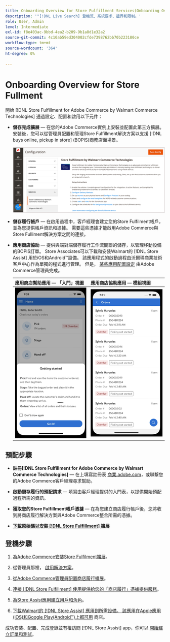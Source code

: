 ```yaml
---
title: Onboarding Overview for Store Fulfillment Services(Onboarding Overview for Store Fulfillment Services)
description: '"[!DNL Live Search] 登機流、系統要求、邊界和限制。'
role: User, Admin
level: Intermediate
exl-id: f8e403ac-9bbd-4ea2-b209-9b1a8d1e32a2
source-git-commit: 4c10ab59ed304002cfde7398762bb70b223180ce
workflow-type: tm+mt
source-wordcount: '364'
ht-degree: 0%

---
```


# Onboarding Overview for Store Fullment

開始 [!DNL Store Fulfillment for Adobe Commerce by Walmart Commerce Technologies] 通過設定、配置和啟用以下元件：

- **儲存完成擴展** — 在您的Adobe Commerce實例上安裝並配置此第三方擴展。 安裝後，您可以從管理員配置和管理Store Fulfillment解決方案以支援 [!DNL buys online, pickup in store] (BOPIS)商務店面場景。

   ![[!DNL Store Fulfillment Service] 管理視圖中的配置](assets/store-fulfillment-admin-home.png)

- **儲存履行帳戶** — 在啟用過程中，客戶經理會建立您的Store Fulfilment帳戶，並為您提供帳戶資訊和憑據。 需要這些憑據才能啟用Adobe Commerce與Store Fulliment解決方案之間的連接。

- **應用商店協助** — 提供與端對端儲存履行工作流關聯的儲存，以管理移動設備的BOPIS訂單。 Store Associates可以下載和安裝Walmart的 [!DNL Store Assist] 用於iOS和Android™設備。 該應用程式的啟動過程由沃爾瑪商業技術客戶中心作為單獨的程式進行管理。 但是， [某些應用配置設定](user-setup.md) 由Adobe Commerce管理員完成。

   | 應用商店幫助應用 — 「入門」視圖 | 應用商店協助應用 — 模組視圖 |
   |-------------------------------------------------------------------------------------------------------------|-----------------------------------------------------------------------------------------------|
   | ![[!DNL Store Assist App Getting Started] 移動設備上的視圖](assets/store-assist-get-started-small.png) | ![[!DNL Store Assist App Orders view] 在移動設備上](assets/store-assist-orders-small.png) |

## 預配步驟

- **註冊[!DNL Store Fulfillment for Adobe Commerce by Walmart Commerce Technologies]** — 在上填寫註冊表 [商業.adobe.com](https://business.adobe.com/resources/store-fulfillment.html)，或聯繫您的Adobe Commerce客戶經理尋求幫助。

- **啟動儲存履行的預配請求** — 填寫由客戶經理提供的入門表，以提供開始預配過程所需的資訊。

- **獲取您的Store Fulfillment帳戶憑據** — 在為您建立商店履行帳戶後，您將收到將商店履行解決方案與Adobe Commerce整合所需的憑據。

- **[下載原始碼以安裝 [!DNL Store Fulfillment] 擴展](install.md)**

## 登機步驟

1. [為Adobe Commerce安裝Store Fulfilment擴展](install.md)。

1. 從管理員那裡， [啟用解決方案](enable-general.md)。

1. [從Adobe Commerce管理員配置商店履行擴展](service-config-settings-overview.md)。

1. [連接 [!DNL Store Fulfillment] 使用提供給您的「商店履行」憑據提供服務](connect-set-up-service.md)。

1. [為Store Assist應用建立用戶和角色](user-setup.md)。

1. [下載Walmart的 [!DNL Store Assist] 應用到所需設備。 該應用在Apple應用(iOS)和Google Play(Android™)上都可用](app-setup.md) 商店。

成功安裝、配置、完成登錄並有權訪問 [!DNL Store Assist] app，你可以 [開始建立訂單和測試](test-and-deploy.md)。
